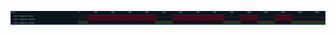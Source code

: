 

<p>
<svg viewBox="0 0 1850 80" xmlns="http://www.w3.org/2000/svg">
<defs>
<clipPath id="clip">
<rect height="80" width="1850" x="0" y="0"/>
</clipPath>
</defs>
<rect fill="#0B151D" height="80" stroke="darkblue" width="1850" x="0" y="0"/>
<line stroke="#333333" stroke-width="1" x1="400" x2="400" y1="0" y2="80"/>
<text clip-path="url(#clip)" dominant-baseline="middle" fill="#D4D4D4" font-family="monospace" font-size="10px" text-anchor="middle" x="400" y="10">
0
</text>
<line stroke="#333333" stroke-width="1" x1="500" x2="500" y1="0" y2="80"/>
<text clip-path="url(#clip)" dominant-baseline="middle" fill="#D4D4D4" font-family="monospace" font-size="10px" text-anchor="middle" x="500" y="10">
100
</text>
<line stroke="#333333" stroke-width="1" x1="600" x2="600" y1="0" y2="80"/>
<text clip-path="url(#clip)" dominant-baseline="middle" fill="#D4D4D4" font-family="monospace" font-size="10px" text-anchor="middle" x="600" y="10">
200
</text>
<line stroke="#333333" stroke-width="1" x1="700" x2="700" y1="0" y2="80"/>
<text clip-path="url(#clip)" dominant-baseline="middle" fill="#D4D4D4" font-family="monospace" font-size="10px" text-anchor="middle" x="700" y="10">
300
</text>
<line stroke="#333333" stroke-width="1" x1="800" x2="800" y1="0" y2="80"/>
<text clip-path="url(#clip)" dominant-baseline="middle" fill="#D4D4D4" font-family="monospace" font-size="10px" text-anchor="middle" x="800" y="10">
400
</text>
<line stroke="#333333" stroke-width="1" x1="900" x2="900" y1="0" y2="80"/>
<text clip-path="url(#clip)" dominant-baseline="middle" fill="#D4D4D4" font-family="monospace" font-size="10px" text-anchor="middle" x="900" y="10">
500
</text>
<line stroke="#333333" stroke-width="1" x1="1000" x2="1000" y1="0" y2="80"/>
<text clip-path="url(#clip)" dominant-baseline="middle" fill="#D4D4D4" font-family="monospace" font-size="10px" text-anchor="middle" x="1000" y="10">
600
</text>
<line stroke="#333333" stroke-width="1" x1="1100" x2="1100" y1="0" y2="80"/>
<text clip-path="url(#clip)" dominant-baseline="middle" fill="#D4D4D4" font-family="monospace" font-size="10px" text-anchor="middle" x="1100" y="10">
700
</text>
<line stroke="#333333" stroke-width="1" x1="1200" x2="1200" y1="0" y2="80"/>
<text clip-path="url(#clip)" dominant-baseline="middle" fill="#D4D4D4" font-family="monospace" font-size="10px" text-anchor="middle" x="1200" y="10">
800
</text>
<line stroke="#333333" stroke-width="1" x1="1300" x2="1300" y1="0" y2="80"/>
<text clip-path="url(#clip)" dominant-baseline="middle" fill="#D4D4D4" font-family="monospace" font-size="10px" text-anchor="middle" x="1300" y="10">
900
</text>
<line stroke="#333333" stroke-width="1" x1="1400" x2="1400" y1="0" y2="80"/>
<text clip-path="url(#clip)" dominant-baseline="middle" fill="#D4D4D4" font-family="monospace" font-size="10px" text-anchor="middle" x="1400" y="10">
1000
</text>
<line stroke="#333333" stroke-width="1" x1="1500" x2="1500" y1="0" y2="80"/>
<text clip-path="url(#clip)" dominant-baseline="middle" fill="#D4D4D4" font-family="monospace" font-size="10px" text-anchor="middle" x="1500" y="10">
1100
</text>
<line stroke="#333333" stroke-width="1" x1="1600" x2="1600" y1="0" y2="80"/>
<text clip-path="url(#clip)" dominant-baseline="middle" fill="#D4D4D4" font-family="monospace" font-size="10px" text-anchor="middle" x="1600" y="10">
1200
</text>
<line stroke="#333333" stroke-width="1" x1="1700" x2="1700" y1="0" y2="80"/>
<text clip-path="url(#clip)" dominant-baseline="middle" fill="#D4D4D4" font-family="monospace" font-size="10px" text-anchor="middle" x="1700" y="10">
1300
</text>
<line stroke="#333333" stroke-width="1" x1="1800" x2="1800" y1="0" y2="80"/>
<text clip-path="url(#clip)" dominant-baseline="middle" fill="#D4D4D4" font-family="monospace" font-size="10px" text-anchor="middle" x="1800" y="10">
1400
</text>
<text dominant-baseline="middle" fill="#D4D4D4" font-family="monospace" font-size="10px" text-anchor="start" x="3" y="10">
Time:
</text>
<text dominant-baseline="middle" fill="#D4D4D4" font-family="monospace" font-size="10px" text-anchor="start" x="3" xml:space="preserve" y="30">
.reset_negation.input
<title>top.reset_negation.input</title>
</text>
<path d="M 400 30 L 400 37 L 451 37 L 451 30" fill="none" stroke="#D62246" stroke-width="1"/>
<rect fill="#470B17" height="14" stroke="none" width="398" x="452" y="23"/>
<path d="M 451 30 L 451 23 L 851 23 L 851 30" fill="none" stroke="#D62246" stroke-width="1"/>
<path d="M 851 30 L 851 37 L 951 37 L 951 30" fill="none" stroke="#D62246" stroke-width="1"/>
<rect fill="#470B17" height="14" stroke="none" width="298" x="952" y="23"/>
<path d="M 951 30 L 951 23 L 1251 23 L 1251 30" fill="none" stroke="#D62246" stroke-width="1"/>
<path d="M 1251 30 L 1251 37 L 1351 37 L 1351 30" fill="none" stroke="#D62246" stroke-width="1"/>
<rect fill="#470B17" height="14" stroke="none" width="98" x="1352" y="23"/>
<path d="M 1351 30 L 1351 23 L 1451 23 L 1451 30" fill="none" stroke="#D62246" stroke-width="1"/>
<path d="M 1451 30 L 1451 37 L 1551 37 L 1551 30" fill="none" stroke="#D62246" stroke-width="1"/>
<rect fill="#470B17" height="14" stroke="none" width="98" x="1552" y="23"/>
<path d="M 1551 30 L 1551 23 L 1651 23 L 1651 30" fill="none" stroke="#D62246" stroke-width="1"/>
<path d="M 1651 30 L 1651 37 L 1850 37 L 1850 30" fill="none" stroke="#D62246" stroke-width="1"/>
<text dominant-baseline="middle" fill="#D4D4D4" font-family="monospace" font-size="10px" text-anchor="start" x="3" xml:space="preserve" y="50">
.reset_negation.input@
<title>top.reset_negation.input@</title>
</text>
<path d="M 400 50 L 400 57 L 451 57 L 451 50" fill="none" stroke="#D62246" stroke-width="1"/>
<rect fill="#470B17" height="14" stroke="none" width="398" x="452" y="43"/>
<path d="M 451 50 L 451 43 L 851 43 L 851 50" fill="none" stroke="#D62246" stroke-width="1"/>
<path d="M 851 50 L 851 57 L 951 57 L 951 50" fill="none" stroke="#D62246" stroke-width="1"/>
<rect fill="#470B17" height="14" stroke="none" width="298" x="952" y="43"/>
<path d="M 951 50 L 951 43 L 1251 43 L 1251 50" fill="none" stroke="#D62246" stroke-width="1"/>
<path d="M 1251 50 L 1251 57 L 1351 57 L 1351 50" fill="none" stroke="#D62246" stroke-width="1"/>
<rect fill="#470B17" height="14" stroke="none" width="98" x="1352" y="43"/>
<path d="M 1351 50 L 1351 43 L 1451 43 L 1451 50" fill="none" stroke="#D62246" stroke-width="1"/>
<path d="M 1451 50 L 1451 57 L 1551 57 L 1551 50" fill="none" stroke="#D62246" stroke-width="1"/>
<rect fill="#470B17" height="14" stroke="none" width="98" x="1552" y="43"/>
<path d="M 1551 50 L 1551 43 L 1651 43 L 1651 50" fill="none" stroke="#D62246" stroke-width="1"/>
<path d="M 1651 50 L 1651 57 L 1850 57 L 1850 50" fill="none" stroke="#D62246" stroke-width="1"/>
<text dominant-baseline="middle" fill="#D4D4D4" font-family="monospace" font-size="10px" text-anchor="start" x="3" xml:space="preserve" y="70">
.reset_negation.output
<title>top.reset_negation.output</title>
</text>
<rect fill="#1C400C" height="14" stroke="none" width="49" x="401" y="63"/>
<path d="M 400 70 L 400 63 L 451 63 L 451 70" fill="none" stroke="#56C126" stroke-width="1"/>
<path d="M 451 70 L 451 77 L 851 77 L 851 70" fill="none" stroke="#56C126" stroke-width="1"/>
<rect fill="#1C400C" height="14" stroke="none" width="98" x="852" y="63"/>
<path d="M 851 70 L 851 63 L 951 63 L 951 70" fill="none" stroke="#56C126" stroke-width="1"/>
<path d="M 951 70 L 951 77 L 1251 77 L 1251 70" fill="none" stroke="#56C126" stroke-width="1"/>
<rect fill="#1C400C" height="14" stroke="none" width="98" x="1252" y="63"/>
<path d="M 1251 70 L 1251 63 L 1351 63 L 1351 70" fill="none" stroke="#56C126" stroke-width="1"/>
<path d="M 1351 70 L 1351 77 L 1451 77 L 1451 70" fill="none" stroke="#56C126" stroke-width="1"/>
<rect fill="#1C400C" height="14" stroke="none" width="98" x="1452" y="63"/>
<path d="M 1451 70 L 1451 63 L 1551 63 L 1551 70" fill="none" stroke="#56C126" stroke-width="1"/>
<path d="M 1551 70 L 1551 77 L 1651 77 L 1651 70" fill="none" stroke="#56C126" stroke-width="1"/>
<rect fill="#1C400C" height="14" stroke="none" width="197" x="1652" y="63"/>
<path d="M 1651 70 L 1651 63 L 1850 63 L 1850 70" fill="none" stroke="#56C126" stroke-width="1"/>
</svg>
</p>